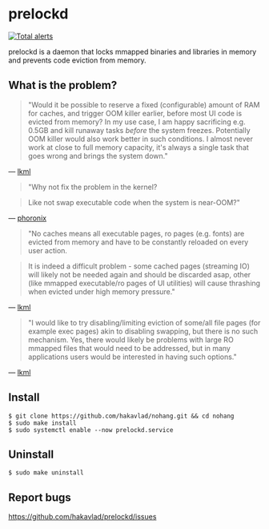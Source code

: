 # prelockd

[![Total alerts](https://img.shields.io/lgtm/alerts/g/hakavlad/prelockd.svg?logo=lgtm&logoWidth=18)](https://lgtm.com/projects/g/hakavlad/prelockd/alerts/)

prelockd is a daemon that locks mmapped binaries and libraries in memory and prevents code eviction from memory.

## What is the problem?


> "Would it be possible to reserve a fixed (configurable) amount of RAM for caches, and trigger OOM killer earlier, before most UI code is evicted from memory? In my use case, I am happy sacrificing e.g. 0.5GB and kill runaway tasks _before_ the system freezes. Potentially OOM killer would also work better in such conditions. I almost never work at close to full memory capacity, it's always a single task that goes wrong and brings the system down."

— [lkml](https://lkml.org/lkml/2019/8/8/639)


> "Why not fix the problem in the kernel?

> Like not swap executable code when the system is near-OOM?"

— [phoronix](https://www.phoronix.com/forums/forum/phoronix/general-discussion/1193342-systemd-oomd-looks-like-it-will-come-together-for-systemd-247?p=1193384#post1193384)


> "No caches means all executable pages, ro pages (e.g. fonts) are evicted
> from memory and have to be constantly reloaded on every user action.

> It is indeed a difficult problem - some
> cached pages (streaming IO) will likely not be needed again and should
> be discarded asap, other (like mmapped executable/ro pages of UI
> utilities) will cause thrashing when evicted under high memory pressure."

— [lkml](https://lkml.org/lkml/2019/8/9/294)


> "I would like to try disabling/limiting eviction of some/all
> file pages (for example exec pages) akin to disabling swapping, but
> there is no such mechanism. Yes, there would likely be problems with
> large RO mmapped files that would need to be addressed, but in many
> applications users would be interested in having such options."

— [lkml](https://lkml.org/lkml/2019/8/10/161)

## Install 

```
$ git clone https://github.com/hakavlad/nohang.git && cd nohang
$ sudo make install
$ sudo systemctl enable --now prelockd.service
```

## Uninstall

```
$ sudo make uninstall
```

## Report bugs

https://github.com/hakavlad/prelockd/issues

